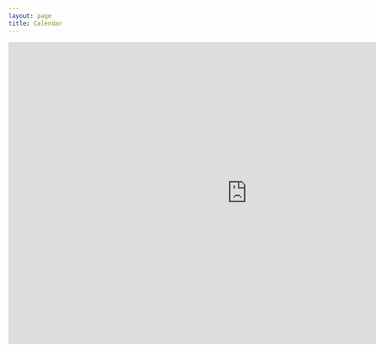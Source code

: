 ```yaml
---
layout: page
title: Calendar
---
```


<iframe src="https://www.google.com/calendar/embed?showTitle=0&amp;showCalendars=0&amp;height=600&amp;wkst=2&amp;bgcolor=%23ffffff&amp;src=o20kdloollvj3opce8kg90s7r4%40group.calendar.google.com&amp;color=%23FF6600&amp;ctz=America%2FSan_Francisco" style=" border-width:0 " width="950" height="600" frameborder="0" scrolling="no"></iframe>